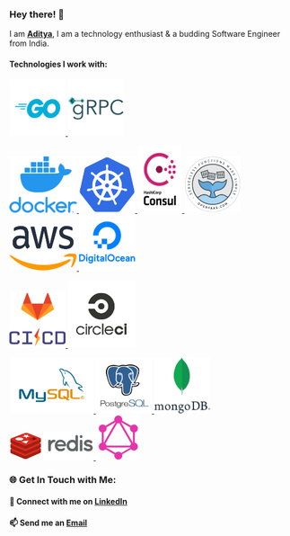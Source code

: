 ### Hey there! 👋

I am **[Aditya](https://github.com/aditya-nagare)**, I am a technology enthusiast & a budding Software Engineer from India.

#### Technologies I work with:

<p float="center">
      <a href="https://golang.org/" target="_blank">
        <img src="https://raw.githubusercontent.com/aditya-nagare/aditya-nagare/master/assets/go.png" height="100" width ="100" alt="Go/Golang" title="Go/Golang"/>
      </a>
    <a href="https://grpc.io/" target="_blank">
        <img src="https://raw.githubusercontent.com/aditya-nagare/aditya-nagare/master/assets/grpc.png" height="100" width ="100" alt="gRPC" title="gRPC"/>
    </a>
</p>
<p float="center">
    <a href="https://www.docker.com/" target="_blank">
        <img src="https://raw.githubusercontent.com/aditya-nagare/aditya-nagare/master/assets/docker.png" height="100" width ="120" alt="Docker" title="Docker"/>
    </a>
    <a href="https://kubernetes.io/" target="_blank">
        <img src="https://raw.githubusercontent.com/aditya-nagare/aditya-nagare/master/assets/kubernetes.png" height="100" width ="100" alt="Kubernetes" title="Kubernetes"/>
    </a>
      <a href="https://www.consul.io/" target="_blank">
        <img src="https://raw.githubusercontent.com/aditya-nagare/aditya-nagare/master/assets/consul.png" height="120" width ="80" alt="Consul" title="Consul"/>
      </a>
    <a href="https://www.openfaas.com/" target="_blank">
        <img src="https://raw.githubusercontent.com/aditya-nagare/aditya-nagare/master/assets/open-faas.png" height="100" width ="100" alt="OpenFaaS" title="OpenFaaS"/>
    </a>
      <a href="https://aws.amazon.com/" target="_blank" >
        <img src="https://raw.githubusercontent.com/aditya-nagare/aditya-nagare/master/assets/aws.png" height="80" width ="120" alt="Amazon Web Services" title="Amazon Web Services(AWS)"/>
      </a>
    <a href="https://www.digitalocean.com/" target="_blank">
        <img src="https://raw.githubusercontent.com/aditya-nagare/aditya-nagare/master/assets/digital-ocean.png" height="100" width ="100" alt="Digital Ocean" title="Digital Ocean"/>
    </a>
</p>
<p float="center">
      <a href="https://docs.gitlab.com/ee/ci/" target="_blank">
    <img src="https://raw.githubusercontent.com/aditya-nagare/aditya-nagare/master/assets/gitlab-ci-cd.png" height="100" width ="100" alt="Gitlab CI" title="Gitlab CI/CD"/>
  </a>
      <a href="https://circleci.com/" target="_blank">
        <img src="https://raw.githubusercontent.com/aditya-nagare/aditya-nagare/master/assets/circle.png" height="120" width ="120" alt="CircleCI" title="CircleCI"/>
      </a>
</p>
<p float="center">
      <a href="https://www.mysql.com/" target="_blank">
    <img src="https://raw.githubusercontent.com/aditya-nagare/aditya-nagare/master/assets/mysql.png" height="100" width ="150" alt="MySQL" title="MySQL"/>
  </a>
      <a href="https://www.postgresql.org/" target="_blank">
        <img src="https://raw.githubusercontent.com/aditya-nagare/aditya-nagare/master/assets/postgre-sql.png" height="100" width ="100" alt="PostgreSQL" title="PostgreSQL"/>
      </a>
    <a href="https://www.mongodb.com/" target="_blank">
        <img src="https://raw.githubusercontent.com/aditya-nagare/aditya-nagare/master/assets/mongo-db.png" height="100" width ="100" alt="MongoDB" title="MongoDB"/>
    </a>
      <a href="https://redis.io/" target="_blank">
        <img src="https://raw.githubusercontent.com/aditya-nagare/aditya-nagare/master/assets/redis.png" height="50" width ="150" alt="Redis" title="Redis"/>
      </a>
    <a href="https://graphql.org/" target="_blank">
        <img src="https://raw.githubusercontent.com/aditya-nagare/aditya-nagare/master/assets/graph-ql.png" height="80" width ="80" alt="GraphQL" title="GraphQL"/>
    </a>
</p>

### 🌐 Get In Touch with Me:

#### 💬 Connect with me on **[LinkedIn](https://www.linkedin.com/in/adityanagare)**

#### 📫 Send me an **[Email](mailto:nagareaditya777@gmail.com)**